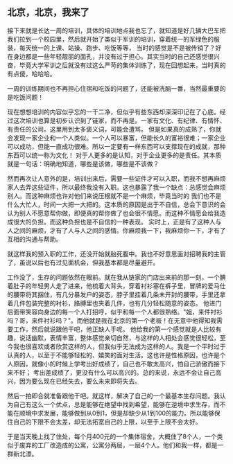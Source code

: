## 北京，北京，我来了

接下来就是长达一周的培训，具体的培训地点我也忘了，就知道是好几辆大巴车把我们拉到一个校园里，然后就开始了类似于军训的培训，穿着统一的军绿色的服装，每天统一的上课、站操、跑步、吃饭等等，
当时的感觉是不是被传销了？好在身边都是一些年轻靓丽的面孔，并没有过于担心。其实当时的自己还感觉很兴奋，毕竟大学军训之后就没有过这么严苛的集体训练了，现在回想起来，当时真的有点傻，哈哈哈。

一周的训练期间也不再担心住宿和吃饭的问题了，还能被洗脑一番，当然最重要的是吃饭问题！

现在想想培训的内容似乎忘的一干二净，但似乎有些东西却深深印记在了心底。经过这次培训也算是初步认识到了链家，而不再是。一家有文化、有纪律、有情怀、有责任的公司。这里用到太多褒义词，可能会遭骂。
但是如果真的成熟了，你就会发现一家企业和一个人类似。一个人可以暴富，但能长久的富裕很难；一家企业可以成功，但能一直成功很难。所以一定要有一样东西可以支撑现在的成就，那种东西可以统一称为文化！
对于人更多的是认知，对于企业更多的是责任。其本质就是一句话：明确地知道，哪些是该做，哪些是不该做？

然而再次让人意外的是，培训出来后，需要一些证件才可以入职，而我不想再麻烦家人去弄这些证件，所以最终我没有入职。这也暴露了我一个缺点：总感觉会麻烦别人。而这种麻烦也许对他们来说压根就不是一个麻烦，毕竟当时的
我们也不是什么大忙人，时间一大把一大把的。这本质的原因是出于不自信，总会下意识的会认为别人不愿意帮你做，即便真的帮你做了也会很不情愿。而这种不情愿会给我造成很大的负担。而这种负担也是不自信的一种表现。
实时上，正是有了这种人与人之间的麻烦，才有了人与人之间的感情。你麻烦我一下，我麻烦你一下，才有了互相的沟通与帮助。

就这样我的预入职的工作，还没开始就胎死腹中。我也不好意思面对招聘我的主管了，虽说以后也有过见面机会，但我基本都是尽量避开。

工作没了，生存的问题依然在眼前。就在我从链家的门店出来前的那一刻，一个腆着肚子的年轻男人走了进来，他梳着大背头，穿着衬衫塞在裤子里，冒牌的爱马仕的腰带将其捆住，有几分暴发户的姿态，脖子里挂着几条未开封的腰带，手里还拿着几件包装完整的衬衫，胳膊里也夹着几件，也有几分轻松随意的姿态。
他进门后面带笑容向身边的每一个人打招呼，似乎和每一个人都很熟络。"姐，来件衬衫吗？哥，来件衬衫吗？"。而他就是我在北京的第一个老板！在无意中他得知我需要工作，然后就说跟他干吧，他正缺人手呢。
他给我的第一个感觉就是人比较有趣，说话幽默，表情丰富，整体感觉亲切自然，与这样的人相处会感觉很轻松，至今我也很喜欢或者欣赏这样的人，但我似乎无法成为这样的人。我是一个平时过于认真的人，以至于不能够轻松的、嬉笑的面对生活。这也许是性格原因，也许是个人原因，就像小的时候上学考出好成绩了，自己也不敢太高兴，怕自己骄傲而接下来不好；
考出差成绩了，更没有什么可以高兴的。总的来说，永远不会让自己高兴，因为要么现在已经失去，要么未来即将失去。

然后一拍即合就准备跟他干吧。就这样，解决了自己的一个最基本生存问题。我认为自己有这么一个优点，总是能够在绝望中找到希望，能够在逆境中求生存，而不能在顺境中求发展，能够做到从0到1，但是却缺少从1到100的能力。所以能够保住自己的下限不会太差，却无法拓宽自己的上限，以至于上限不会太好。

于是当天晚上找了住处，每个月400元的一个集体宿舍，大概住了8个人，一个类似于废弃的工厂改造成的公寓，公寓分两层，一层4个人。他们和我一样，都是一群新北漂。




